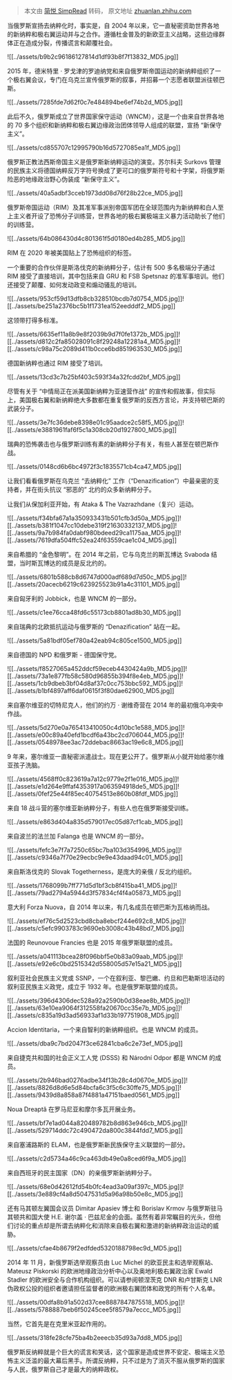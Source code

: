 > 本文由 [简悦 SimpRead](http://ksria.com/simpread/) 转码， 原文地址 [zhuanlan.zhihu.com](https://zhuanlan.zhihu.com/p/634008567)

当俄罗斯宣扬去纳粹化时，事实是，自 2004 年以来，它一直秘密资助世界各地的新纳粹和极右翼运动并与之合作。遵循杜金普及的新欧亚主义战略，这些边缘群体正在造成分裂，传播谎言和颠覆社会。

![[../assets/b9b2c96186127814d1df93b8f7f13832_MD5.jpg]]

2015 年，德米特里 · 罗戈津的罗迪纳党和来自俄罗斯帝国运动的新纳粹组织了一个极右翼会议，专门在乌克兰宣传俄罗斯的叙事，并招募一个志愿者联盟派往顿巴斯。

![[../assets/7285fde7d62f0c7e484894be6ef74b2d_MD5.jpg]]

此后不久，俄罗斯成立了世界国家保守运动（WNCM），这是一个由来自世界各地的 70 多个组织和新纳粹和极右翼边缘政治团体领导人组成的联盟，宣扬 “新保守主义”。

![[../assets/cd855707c12995790b16d5727085ea1f_MD5.jpg]]

俄罗斯正教法西斯帝国主义是俄罗斯新纳粹运动的演变。苏尔科夫 Surkovs 管理的民族主义将德国纳粹反万字符号换成了更可口的俄罗斯符号和十字架，将俄罗斯险恶的地缘政治野心伪装成 “新保守主义”。

![[../assets/40a5adbf3cceb1973dd08d76f28b22ce_MD5.jpg]]

俄罗斯帝国运动（RIM）及其准军事派别帝国军团在全球范围内为新纳粹和白人至上主义者开设了恐怖分子训练营，世界各地的极右翼极端主义暴力活动助长了他们的训练营。

![[../assets/64b086430d4c801361f5d0180ed4b285_MD5.jpg]]

RIM 在 2020 年被美国贴上了恐怖组织的标签。

一个重要的合作伙伴是斯洛伐克的新纳粹分子，估计有 500 多名极端分子通过 RIM 接受了直接培训，其中包括来自 GRU 和 FSB Spetsnaz 的准军事培训。他们还接受了颠覆、如何发动政变和煽动骚乱的培训。

![[../assets/953cf59d13dfb8cb328510bcdb7d0754_MD5.jpg]]![[../assets/be251a2376bc5b1f1731ea152eedddf2_MD5.jpg]]

这领带打得多标准。

![[../assets/6635ef11a8b9e8f2039b9d7f0fe1372b_MD5.jpg]]![[../assets/d812c2fa85028091c8f29248a12281a4_MD5.jpg]]![[../assets/c98a75c2089d411b0cce6bd851963530_MD5.jpg]]

德国新纳粹也通过 RIM 接受了培训。

![[../assets/13cd3c7b25bf403c593f34a32fcdd2bf_MD5.jpg]]

尽管有关于 “中情局正在派美国新纳粹为亚速营作战” 的宣传和假故事，但实际上，美国极右翼和新纳粹绝大多数都在重复俄罗斯的反西方言论，并支持顿巴斯的武装分子。

![[../assets/3e7fc36debe8398e01c95aadce2c58f5_MD5.jpg]]![[../assets/e3881961faf6f5c1a308cb20d1927800_MD5.jpg]]

瑞典的恐怖袭击也与俄罗斯训练有素的新纳粹分子有关，有些人甚至在顿巴斯作战。

![[../assets/0148cd6b6bc4972f3c1835571cb4ca47_MD5.jpg]]

让我们看看俄罗斯在乌克兰 “去纳粹化” 工作（“Denazification”）中最亲密的支持者，并在街头抗议 “邪恶的” 北约的众多新纳粹分子。

让我们从保加利亚开始，有 Ataka & The Vazrazhdane（复兴）运动。

![[../assets/f34bfa67a1a350933431b501cfb3d50a_MD5.jpg]]![[../assets/b381f1047cc10debe319f21630332137_MD5.jpg]]![[../assets/9a7b984fa0dabf980bdeed29ca1175aa_MD5.jpg]]![[../assets/7619dfa504ffc52ea24f63559cae1c04_MD5.jpg]]

来自希腊的 “金色黎明”。在 2014 年之前，它与乌克兰的斯瓦博达 Svaboda 结盟，当时斯瓦博达的成员是反北约的。

![[../assets/6801b588cb8d6747d000adf689d7d50c_MD5.jpg]]![[../assets/20acecb6219c623925523b91a4c31101_MD5.jpg]]

来自匈牙利的 Jobbick，也是 WNCM 的一部分。

![[../assets/c1ee76cca48fd6c55173cb8801ad8b30_MD5.jpg]]

来自瑞典的北欧抵抗运动与俄罗斯的 “Denazification” 站在一起。

![[../assets/5a81bdf05ef780a42eab94c805ce1500_MD5.jpg]]

来自德国的 NPD 和俄罗斯 - 德国保守党。

![[../assets/f8527065a452ddcf59eceb4430424a9b_MD5.jpg]]![[../assets/73a1e877fb58c580d96855b394f8e4eb_MD5.jpg]]![[../assets/1cb9dbeb3bf04d8af37c0cc753bbc592_MD5.jpg]]![[../assets/b1bf4897aff6daf0615f3f80dae62900_MD5.jpg]]

来自塞尔维亚的切特尼克人，他们的约万 · 谢维奇营在 2014 年的最初俄乌冲突中作战。

![[../assets/5d270e0a765413410050c4d10bc1e588_MD5.jpg]]![[../assets/e00c89a40efd1bcdf6a43bc2cd706044_MD5.jpg]]![[../assets/0548978ee3ac72ddebac8663ac19e6c8_MD5.jpg]]

9 年来，塞尔维亚一直秘密派遣战士。现在更公开了。俄罗斯从小就开始给塞尔维亚孩子洗脑。

![[../assets/4568ff0c823619a7a12c9779e2f1e016_MD5.jpg]]![[../assets/e1d264e9ffaf4353917a063594918de5_MD5.jpg]]![[../assets/0fef25e44f85ec40754513e860b08fdf_MD5.jpg]]

来自 18 战斗营的塞尔维亚新纳粹分子，有些人也在俄罗斯接受训练。

![[../assets/e863d404a835d579017ec05d87cf1cab_MD5.jpg]]

来自波兰的法兰加 Falanga 也是 WNCM 的一部分。

![[../assets/fefc3e7f7a7250c65bc7ba103d354996_MD5.jpg]]![[../assets/c9346a7f70e29ecbc9e9e43daad94c01_MD5.jpg]]

来自斯洛伐克的 Slovak Togetherness，是庞大的亲俄 / 反北约组织。

![[../assets/1768099b7ff771d5d1bf3cb8f415ba41_MD5.jpg]]![[../assets/79ad2794a5944d3f57834cf4f4a05873_MD5.jpg]]

意大利 Forza Nuova，自 2014 年以来，有几名成员在顿巴斯为瓦格纳而战。

![[../assets/ef76c5d2523cbd8cba8ebcf244e692c8_MD5.jpg]]![[../assets/c5efc9903783c9690eb3008c43b48bd7_MD5.jpg]]

法国的 Reunovoue Francies 也是 2015 年俄罗斯联盟的成员。

![[../assets/a041113bcea28f096bbf5e0b83a09aab_MD5.jpg]]![[../assets/e92e6c0bd2515342d558005d57e15a21_MD5.jpg]]

叙利亚社会民族主义党或 SSNP，一个在叙利亚、黎巴嫩、约旦和巴勒斯坦活动的叙利亚民族主义政党，成立于 1932 年。也是俄罗斯联盟的成员。

![[../assets/396d4306dec528a92a2590b0d38eae8b_MD5.jpg]]![[../assets/63e10ea9064f312558fa20670cc35e7b_MD5.jpg]]![[../assets/c835a19d3ad56933af1d33b197751908_MD5.jpg]]

Accion Identitaria，一个来自智利的新纳粹组织。也是 WNCM 的成员。

![[../assets/dba9c7bd2047f3ce62841cba6c2e73ef_MD5.jpg]]

来自捷克共和国的社会正义工人党 (DSSS) 和 Národní Odpor 都是 WNCM 的成员。

![[../assets/2b946bad0276adbe34f13b28c4d0670e_MD5.jpg]]![[../assets/8826d8d6e5d84bcfa6c3f5c6c30ffe75_MD5.jpg]]![[../assets/9439d8a858a87f4881a47151baed0561_MD5.jpg]]

Noua Dreaptă 在罗马尼亚和摩尔多瓦开展业务。

![[../assets/bf7e1ad044a820489782b8d863e946cb_MD5.jpg]]![[../assets/529714ddc72c490472da800c3844fdd7_MD5.jpg]]

来自塞浦路斯的 ELAM，也是俄罗斯新民族保守主义联盟的一部分。

![[../assets/c2d5734a46c9ca463db49e0a8ced6f9a_MD5.jpg]]

来自西班牙的民主国家（DN）的亲俄罗斯新纳粹分子。

![[../assets/68e0d42612fd54b0fc4ead3a09af397c_MD5.jpg]]![[../assets/3e889cf4a8d5047531d5a96a98b50e8c_MD5.jpg]]

还有马其顿左翼国会议员 Dimitar Apasiev 博士和 Borislav Krmov 与俄罗斯驻马其顿共和国大使 H.E. 谢尔盖 · 巴兹尼金的会面。虽然有着非常瞩目的光头，但他们讨论的重点却是所谓去纳粹化和消除来自极右翼和激进的新纳粹政治运动的威胁。

![[../assets/cfae4b8679f2edfded5320188798ec9d_MD5.jpg]]

2014 年 11 月，新俄罗斯选举观察员由 Luc Michel 的欧亚民主和选举观察站、Mateusz Piskorski 的欧洲地缘政治分析中心以及奥地利极右翼政治家 Ewald Stadler 的欧洲安全与合作机构组织。可以请参阅顿涅茨克 DNR 和卢甘斯克 LNR 伪政权公投的组织者邀请担任监督者的欧洲极右翼团体和政党的所有个人名单。

![[../assets/00dfa8b91a502d37cee8887847875518_MD5.jpg]]![[../assets/5788887beb6f50245cee5f8579a7eccc_MD5.jpg]]

当然，它首先是在克里米亚起作用的。

![[../assets/318fe28cfe75ba4b2eeecb35d93a7dd8_MD5.jpg]]

俄罗斯反纳粹就是个巨大的谎言和笑话，这个国家是造成世界不安定、极端主义恐怖主义泛滥的最大幕后黑手。所谓反纳粹，只不过是为了消灭不服从俄罗斯的国家与人民，俄罗斯自己才是最大的纳粹政权。